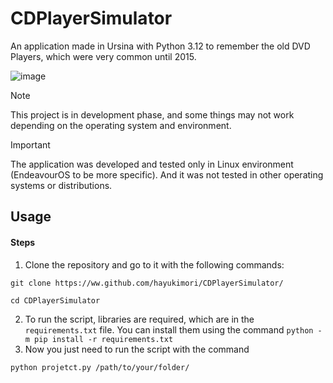 # CDPlayerSimulator

An application made in Ursina with Python 3.12 to remember the old DVD Players, which were very common until 2015.

![image](https://github.com/user-attachments/assets/0adca9dd-3345-4d13-afad-534cf6300b92)


> [!Note]
> This project is in development phase, and some things may not work depending on the operating system and environment.



> [!Important]
> The application was developed and tested only in Linux environment (EndeavourOS to be more specific). And it was not tested in other operating systems or distributions.


## Usage
#### Steps
1. Clone the repository and go to it with the following commands:
```
git clone https://ww.github.com/hayukimori/CDPlayerSimulator/
```
```
cd CDPlayerSimulator
```
2. To run the script, libraries are required, which are in the `requirements.txt` file. You can install them using the command `python -m pip install -r requirements.txt`
3. Now you just need to run the script with the command
```
python projetct.py /path/to/your/folder/
```
